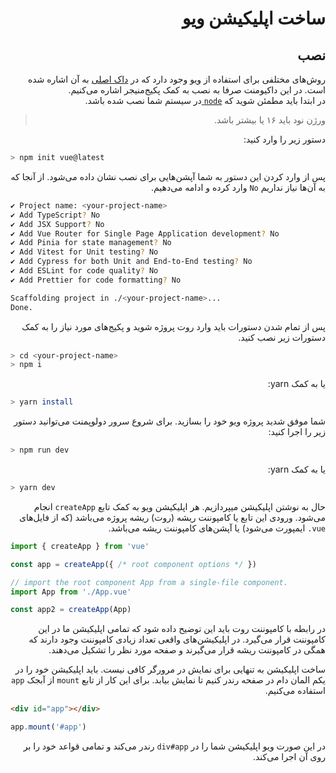 <div dir="rtl">
<h1>
    ساخت اپلیکیشن ویو
</h1>

<h2>
نصب
</h2>  

روش‌های مختلفی برای استفاده از ویو وجود دارد که در 
<a href="https://vuejs.org/guide/quick-start.html#quick-start">داک اصلی</a>
به آن اشاره شده است.
در این داکیومنت صرفا به نصب به کمک پکیج‌منیجر اشاره می‌کنیم.
<br>
در ابتدا باید مطمئن شوید که
<a href="https://nodejs.org/en/">
<code>node</code>
</a>
در سیستم شما نصب شده باشد.
> ورژن نود باید ۱۶ یا بیشتر باشد.

دستور زیر را وارد کنید:

<div dir="ltr">

```bash
> npm init vue@latest
```

</div>

پس از وارد کردن این دستور به شما آپشن‌هایی برای نصب نشان داده می‌شود. از آنجا که به آن‌ها نیاز نداریم
<code>No</code>
وارد کرده و ادامه می‌دهیم.


<div dir="ltr">

```bash
✔ Project name: <your-project-name>
✔ Add TypeScript? No
✔ Add JSX Support? No
✔ Add Vue Router for Single Page Application development? No
✔ Add Pinia for state management? No
✔ Add Vitest for Unit testing? No
✔ Add Cypress for both Unit and End-to-End testing? No
✔ Add ESLint for code quality? No
✔ Add Prettier for code formatting? No

Scaffolding project in ./<your-project-name>...
Done.
```

</div>


پس از تمام شدن دستورات باید وارد روت پروژه شوید و پکیج‌های مورد نیاز را به کمک دستورات زیر نصب کنید.

<div dir="ltr">

```bash
> cd <your-project-name>
> npm i
```

</div>


یا به کمک yarn:

<div dir="ltr">

```bash
> yarn install
```

</div>


شما موفق شدید پروژه ویو خود را بسازید. برای شروع سرور دولوپمنت می‌توانید دستور زیر را اجرا کنید:

<div dir="ltr">

```bash
> npm run dev
```

</div>

یا به کمک yarn:

<div dir="ltr">

```bash
> yarn dev
```

</div>


حال به نوشتن اپلیکیشن میپردازیم.
هر اپلیکیشن ویو به کمک تابع
<code>createApp</code>
انجام می‌شود.
ورودی این تابع یا کامپوننت ریشه (روت)
ریشه پروژه می‌باشد (که از فایل‌های <code>vue.</code> ایمپورت می‌شود)
یا آپشن‌های کامپوننت ریشه می‌باشد.

<div dir="ltr"> 

```javascript
import { createApp } from 'vue'

const app = createApp({ /* root component options */ })

// import the root component App from a single-file component.
import App from './App.vue'

const app2 = createApp(App)
```
</div>

در رابطه با کامپوننت روت باید این توضیح داده شود که تمامی اپلیکیشن ما در این کامپوننت قرار می‌گیرد.
در اپلیکیشن‌های واقعی تعداد زیادی کامپوننت وجود دارند که همگی در کامپوننت ریشه قرار می‌گیرند و صفحه مورد نظر را تشکیل می‌دهند.

ساخت اپلیکیشن به تنهایی برای نمایش در مرورگر کافی نیست. باید اپلیکیشن خود را در یکم المان دام در صفحه رندر کنیم تا نمایش بیابد.
برای این کار از تابع <code>mount</code>
از آبجک <code>app</code>
استفاده می‌کنیم.

<div dir="ltr">

```html
<div id="app"></div>
```

```javascript
app.mount('#app')
```
</div> 


در این صورت ویو اپلیکیشن شما را در <code>div#app</code>
رندر می‌کند و تمامی قواعد خود را بر روی آن اجرا می‌کند.

</div>

